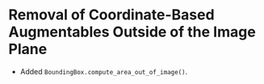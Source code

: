 # Removal of Coordinate-Based Augmentables Outside of the Image Plane

* Added `BoundingBox.compute_area_out_of_image()`.
